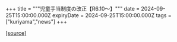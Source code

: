 +++
title = """児童手当制度の改正【R6.10～】"""
date = 2024-09-25T15:00:00.000Z
expiryDate = 2024-09-25T15:00:00.000Z
tags = ["kuriyama","news"]
+++


[[source]](https://www.town.kuriyama.hokkaido.jp/soshiki/39/28301.html)
